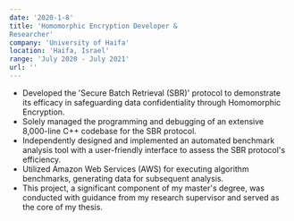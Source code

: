```yaml
---
date: '2020-1-8'
title: 'Homomorphic Encryption Developer &
Researcher'
company: 'University of Haifa'
location: 'Haifa, Israel'
range: 'July 2020 - July 2021'
url: ''
---
```

- Developed the 'Secure Batch Retrieval (SBR)' protocol to demonstrate its efficacy in safeguarding data confidentiality through Homomorphic Encryption.
- Solely managed the programming and debugging of an extensive 8,000-line C++ codebase for the SBR protocol.
- Independently designed and implemented an automated benchmark analysis tool with a user-friendly interface to assess the SBR protocol's efficiency.
- Utilized Amazon Web Services (AWS) for executing algorithm benchmarks, generating data for subsequent analysis.
- This project, a significant component of my master's degree, was conducted with guidance from my research supervisor and served as the core of my thesis.